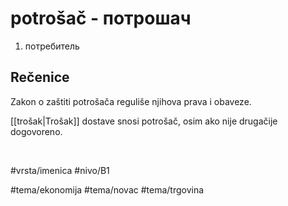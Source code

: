 # potrošač - потрошач

1. потребитель

## Rečenice

Zakon o zaštiti potrošača reguliše njihova prava i obaveze.

[[trošak|Trošak]] dostave snosi potrošač, osim ako nije drugačije dogovoreno.

<br>

#vrsta/imenica
#nivo/B1

#tema/ekonomija
#tema/novac
#tema/trgovina
